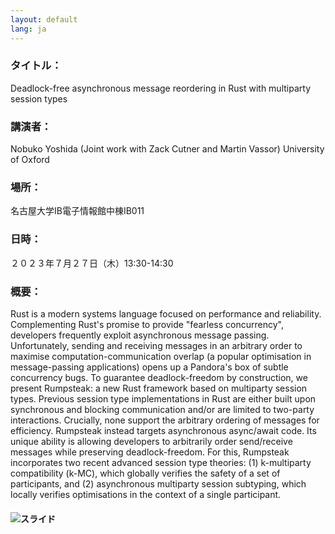 ```yaml
---
layout: default
lang: ja
---
```

### タイトル：
Deadlock-free asynchronous message reordering in Rust with multiparty session types
### 講演者：
Nobuko Yoshida (Joint work with Zack Cutner and Martin Vassor) University of Oxford
### 場所：
名古屋大学IB電子情報館中棟IB011
### 日時：
２０２３年７月２７日（木）13:30-14:30
### 概要：
Rust is a modern systems language focused on performance and
reliability. Complementing Rust's promise to provide "fearless
concurrency", developers frequently exploit asynchronous message
passing. Unfortunately, sending and receiving messages in an arbitrary
order to maximise computation-communication overlap (a popular
optimisation in message-passing applications) opens up a Pandora's box
of subtle concurrency bugs.
To guarantee deadlock-freedom by construction, we present Rumpsteak: a
new Rust framework based on multiparty session types. Previous session
type implementations in Rust are either built upon synchronous and
blocking communication and/or are limited to two-party interactions.
Crucially, none support the arbitrary ordering of messages for
efficiency.
Rumpsteak instead targets asynchronous async/await code. Its unique
ability is allowing developers to arbitrarily order send/receive
messages while preserving deadlock-freedom. For this, Rumpsteak
incorporates two recent advanced session type theories: (1)
k-multiparty compatibility (k-MC), which globally verifies the safety
of a set of participants, and (2) asynchronous multiparty session
subtyping, which locally verifies optimisations in the context of a
single participant.

#### ![スライド]('https://www.doc.ic.ac.uk/~yoshida/slides/GSSI_Nobuko's%20Slides.pdf')